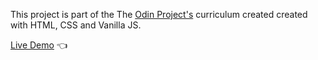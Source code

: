This project is part of the The [Odin Project's]() curriculum created created with HTML, CSS and Vanilla JS.

[Live Demo]() 👈